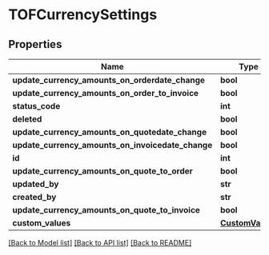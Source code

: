 # TOFCurrencySettings

## Properties
Name | Type | Description | Notes
------------ | ------------- | ------------- | -------------
**update_currency_amounts_on_orderdate_change** | **bool** |  | [optional] 
**update_currency_amounts_on_order_to_invoice** | **bool** |  | [optional] 
**status_code** | **int** |  | [optional] 
**deleted** | **bool** |  | [optional] 
**update_currency_amounts_on_quotedate_change** | **bool** |  | [optional] 
**update_currency_amounts_on_invoicedate_change** | **bool** |  | [optional] 
**id** | **int** |  | [optional] 
**update_currency_amounts_on_quote_to_order** | **bool** |  | [optional] 
**updated_by** | **str** |  | [optional] 
**created_by** | **str** |  | [optional] 
**update_currency_amounts_on_quote_to_invoice** | **bool** |  | [optional] 
**custom_values** | [**CustomValues**](CustomValues.md) |  | [optional] 

[[Back to Model list]](../README.md#documentation-for-models) [[Back to API list]](../README.md#documentation-for-api-endpoints) [[Back to README]](../README.md)

